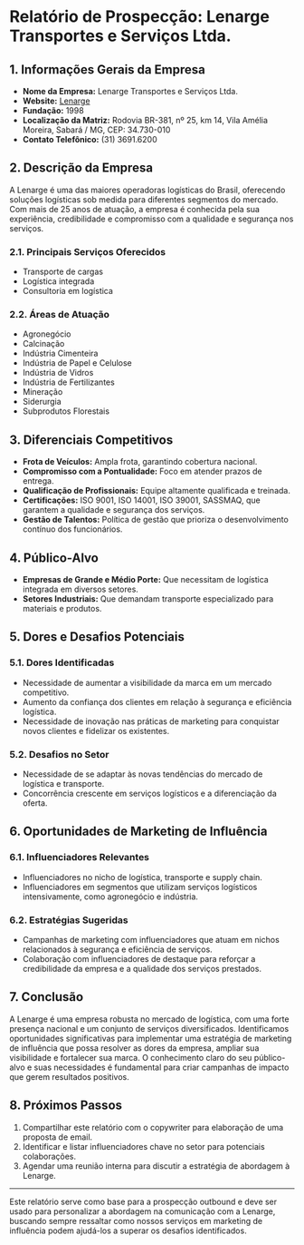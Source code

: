 # Relatório de Prospecção: Lenarge Transportes e Serviços Ltda.

## 1. Informações Gerais da Empresa

- **Nome da Empresa:** Lenarge Transportes e Serviços Ltda.
- **Website:** [Lenarge](http://www.lenarge.com.br)
- **Fundação:** 1998
- **Localização da Matriz:** Rodovia BR-381, nº 25, km 14, Vila Amélia Moreira, Sabará / MG, CEP: 34.730-010
- **Contato Telefônico:** (31) 3691.6200

## 2. Descrição da Empresa

A Lenarge é uma das maiores operadoras logísticas do Brasil, oferecendo soluções logísticas sob medida para diferentes segmentos do mercado. Com mais de 25 anos de atuação, a empresa é conhecida pela sua experiência, credibilidade e compromisso com a qualidade e segurança nos serviços.

### 2.1. Principais Serviços Oferecidos

- Transporte de cargas
- Logística integrada
- Consultoria em logística

### 2.2. Áreas de Atuação

- Agronegócio
- Calcinação
- Indústria Cimenteira
- Indústria de Papel e Celulose
- Indústria de Vidros
- Indústria de Fertilizantes
- Mineração
- Siderurgia
- Subprodutos Florestais

## 3. Diferenciais Competitivos

- **Frota de Veículos:** Ampla frota, garantindo cobertura nacional.
- **Compromisso com a Pontualidade:** Foco em atender prazos de entrega.
- **Qualificação de Profissionais:** Equipe altamente qualificada e treinada.
- **Certificações:** ISO 9001, ISO 14001, ISO 39001, SASSMAQ, que garantem a qualidade e segurança dos serviços.
- **Gestão de Talentos:** Política de gestão que prioriza o desenvolvimento contínuo dos funcionários.

## 4. Público-Alvo

- **Empresas de Grande e Médio Porte:** Que necessitam de logística integrada em diversos setores.
- **Setores Industriais:** Que demandam transporte especializado para materiais e produtos.

## 5. Dores e Desafios Potenciais

### 5.1. Dores Identificadas
- Necessidade de aumentar a visibilidade da marca em um mercado competitivo.
- Aumento da confiança dos clientes em relação à segurança e eficiência logística.
- Necessidade de inovação nas práticas de marketing para conquistar novos clientes e fidelizar os existentes.

### 5.2. Desafios no Setor
- Necessidade de se adaptar às novas tendências do mercado de logística e transporte.
- Concorrência crescente em serviços logísticos e a diferenciação da oferta.

## 6. Oportunidades de Marketing de Influência

### 6.1. Influenciadores Relevantes
- Influenciadores no nicho de logística, transporte e supply chain.
- Influenciadores em segmentos que utilizam serviços logísticos intensivamente, como agronegócio e indústria.

### 6.2. Estratégias Sugeridas
- Campanhas de marketing com influenciadores que atuam em nichos relacionados à segurança e eficiência de serviços.
- Colaboração com influenciadores de destaque para reforçar a credibilidade da empresa e a qualidade dos serviços prestados.

## 7. Conclusão

A Lenarge é uma empresa robusta no mercado de logística, com uma forte presença nacional e um conjunto de serviços diversificados. Identificamos oportunidades significativas para implementar uma estratégia de marketing de influência que possa resolver as dores da empresa, ampliar sua visibilidade e fortalecer sua marca. O conhecimento claro do seu público-alvo e suas necessidades é fundamental para criar campanhas de impacto que gerem resultados positivos.

## 8. Próximos Passos

1. Compartilhar este relatório com o copywriter para elaboração de uma proposta de email.
2. Identificar e listar influenciadores chave no setor para potenciais colaborações.
3. Agendar uma reunião interna para discutir a estratégia de abordagem à Lenarge. 

---

Este relatório serve como base para a prospecção outbound e deve ser usado para personalizar a abordagem na comunicação com a Lenarge, buscando sempre ressaltar como nossos serviços em marketing de influência podem ajudá-los a superar os desafios identificados.
